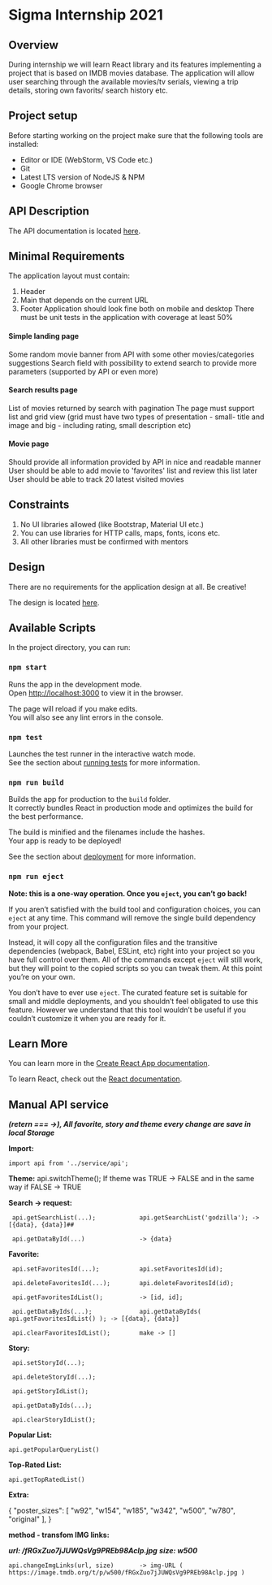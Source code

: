 # Sigma Internship 2021

## Overview

During internship we will learn React library and its features implementing a project that is based on IMDB movies database. The application will allow user searching through the available movies/tv serials, viewing a trip details, storing own favorits/ search history etc.

## Project setup

Before starting working on the project make sure that the following tools are installed:
* Editor or IDE (WebStorm, VS Code etc.)
* Git
* Latest LTS version of NodeJS & NPM
* Google Chrome browser

## API Description
The API documentation is located [here](https://www.themoviedb.org/).

## Minimal Requirements
The application layout must contain:
1. Header
2. Main that depends on the current URL
3. Footer
Application should look fine both on mobile and desktop
There must be unit tests in the application with coverage at least 50%

#### Simple landing page
Some random movie banner from API with some other movies/categories suggestions
Search field with possibility to extend search to provide more parameters (supported by API or even more)

#### Search results page
List of movies returned by search with pagination
The page must support list and grid view (grid must have two types of presentation - small- title and image and big - including rating, small description etc)

#### Movie page
Should provide all information provided by API in nice and readable manner
User should be able to add movie to 'favorites' list and review this list later
User should be able to track 20 latest visited movies

## Constraints
1. No UI libraries allowed (like Bootstrap, Material UI etc.)
2. You can use libraries for HTTP calls, maps, fonts, icons etc.
3. All other libraries must be confirmed with mentors

## Design
There are no requirements for the application design at all. Be creative!

The design is located [here](https://www.figma.com/file/GORllsSXkvIKM2FOxBFYAr/Sigma?node-id=20%3A9).

## Available Scripts

In the project directory, you can run:

### `npm start`

Runs the app in the development mode.\
Open [http://localhost:3000](http://localhost:3000) to view it in the browser.

The page will reload if you make edits.\
You will also see any lint errors in the console.

### `npm test`

Launches the test runner in the interactive watch mode.\
See the section about [running tests](https://facebook.github.io/create-react-app/docs/running-tests) for more information.

### `npm run build`

Builds the app for production to the `build` folder.\
It correctly bundles React in production mode and optimizes the build for the best performance.

The build is minified and the filenames include the hashes.\
Your app is ready to be deployed!

See the section about [deployment](https://facebook.github.io/create-react-app/docs/deployment) for more information.

### `npm run eject`

**Note: this is a one-way operation. Once you `eject`, you can’t go back!**

If you aren’t satisfied with the build tool and configuration choices, you can `eject` at any time. This command will remove the single build dependency from your project.

Instead, it will copy all the configuration files and the transitive dependencies (webpack, Babel, ESLint, etc) right into your project so you have full control over them. All of the commands except `eject` will still work, but they will point to the copied scripts so you can tweak them. At this point you’re on your own.

You don’t have to ever use `eject`. The curated feature set is suitable for small and middle deployments, and you shouldn’t feel obligated to use this feature. However we understand that this tool wouldn’t be useful if you couldn’t customize it when you are ready for it.

## Learn More

You can learn more in the [Create React App documentation](https://facebook.github.io/create-react-app/docs/getting-started).

To learn React, check out the [React documentation](https://reactjs.org/).

## Manual API service

***(retern === ->), All favorite, story and theme every change are save in local Storage***	

**Import:**

	import api from '../service/api';
    
**Theme:**
	api.switchTheme(); 		            If theme was TRUE -> FALSE and in the same way if FALSE -> TRUE 

**Search -> request:**

	 api.getSearchList(...); 		    api.getSearchList('godzilla'); -> [{data}, {data}]## 

	 api.getDataById(...) 			    -> {data}

**Favorite:**

	 api.setFavoritesId(...); 		    api.setFavoritesId(id);
	
	 api.deleteFavoritesId(...); 		api.deleteFavoritesId(id); 
	 
	 api.getFavoritesIdList(); 		    -> [id, id];
	 
	 api.getDataByIds(...); 	        api.getDataByIds( api.getFavoritesIdList() ); -> [{data}, {data}]
	
	 api.clearFavoritesIdList(); 		make -> []
	 
**Story:**

	 api.setStoryId(...);
	
	 api.deleteStoryId(...);
	 
	 api.getStoryIdList();
	 
	 api.getDataByIds(...); 
	
	 api.clearStoryIdList();
	
**Popular List:**

	api.getPopularQueryList()

**Top-Rated List:**

    api.getTopRatedList()

**Extra:**

{
  "poster_sizes": [
    "w92",
    "w154",
    "w185",
    "w342",
    "w500",
    "w780",
    "original"
],
}

**method - transfom IMG links:** 

***url: /fRGxZuo7jJUWQsVg9PREb98Aclp.jpg***
***size: w500***

    api.changeImgLinks(url, size)       -> img-URL ( https://image.tmdb.org/t/p/w500/fRGxZuo7jJUWQsVg9PREb98Aclp.jpg )

